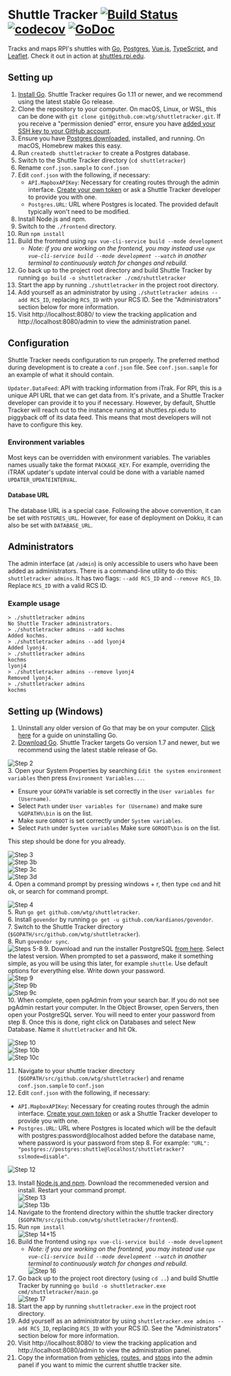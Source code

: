 # Shuttle Tracker [![Build Status](https://travis-ci.org/wtg/shuttletracker.svg?branch=master)](https://travis-ci.org/wtg/shuttletracker)&nbsp;[![codecov](https://codecov.io/gh/wtg/shuttletracker/branch/master/graph/badge.svg)](https://codecov.io/gh/wtg/shuttletracker)&nbsp;[![GoDoc](https://godoc.org/github.com/wtg/shuttletracker?status.svg)](https://godoc.org/github.com/wtg/shuttletracker)

Tracks and maps RPI's shuttles with [Go](https://golang.org/), [Postgres](https://www.postgresql.org), [Vue.js](https://vuejs.org/), [TypeScript](https://www.typescriptlang.org), and [Leaflet](https://leafletjs.com). Check it out in action at [shuttles.rpi.edu](https://shuttles.rpi.edu).

## Setting up

1. [Install Go](https://golang.org/doc/install). Shuttle Tracker requires Go 1.11 or newer, and we recommend using the latest stable Go release.
2. Clone the repository to your computer. On macOS, Linux, or WSL, this can be done with `git clone git@github.com:wtg/shuttletracker.git`. If you receive a "permission denied" error, ensure you have [added your SSH key to your GitHub account](https://help.github.com/articles/connecting-to-github-with-ssh/).
3. Ensure you have [Postgres downloaded](https://www.postgresql.org/download/), installed, and running. On macOS, Homebrew makes this easy.
4. Run `createdb shuttletracker` to create a Postgres database.
5. Switch to the Shuttle Tracker directory (`cd shuttletracker`)
9. Rename `conf.json.sample` to `conf.json`
10. Edit `conf.json` with the following, if necessary:
    - `API.MapboxAPIKey`: Necessary for creating routes through the admin interface. [Create your own token](https://www.mapbox.com/help/how-access-tokens-work/) or ask a Shuttle Tracker developer to provide you with one.
    - `Postgres.URL`: URL where Postgres is located. The provided default typically won't need to be modified.
11. Install Node.js and npm.
12. Switch to the `./frontend` directory.
13. Run `npm install`
14. Build the frontend using `npx vue-cli-service build --mode development`
    - _Note: if you are working on the frontend, you may instead use `npx vue-cli-service build --mode development --watch` in another terminal to continuously watch for changes and rebuild._
15. Go back up to the project root directory and build Shuttle Tracker by running `go build -o shuttletracker ./cmd/shuttletracker`
16. Start the app by running `./shuttletracker` in the project root directory.
17. Add yourself as an administrator by using `./shuttletracker admins --add RCS_ID`, replacing `RCS_ID` with your RCS ID. See the "Administrators" section below for more information.
18. Visit http://localhost:8080/ to view the tracking application and http://localhost:8080/admin to view the administration panel.

## Configuration

Shuttle Tracker needs configuration to run properly. The preferred method during development is to create a `conf.json` file. See `conf.json.sample` for an example of what it should contain.

`Updater.DataFeed`: API with tracking information from iTrak. For RPI, this is a unique API URL that we can get data from. It's private, and a Shuttle Tracker developer can provide it to you if necessary. However, by default, Shuttle Tracker will reach out to the instance running at shuttles.rpi.edu to piggyback off of its data feed. This means that most developers will not have to configure this key.

### Environment variables

Most keys can be overridden with environment variables. The variables names usually take the format `PACKAGE_KEY`. For example, overriding the iTRAK updater's update interval could be done with a variable named `UPDATER_UPDATEINTERVAL`.

#### Database URL

The database URL is a special case. Following the above convention, it can be set with `POSTGRES_URL`. However, for ease of deployment on Dokku, it can also be set with `DATABASE_URL`.

## Administrators

The admin interface (at `/admin`) is only accessible to users who have been added as administrators. There is a command-line utility to do this: `shuttletracker admins`. It has two flags: `--add RCS_ID` and `--remove RCS_ID`. Replace `RCS_ID` with a valid RCS ID.

### Example usage

```
> ./shuttletracker admins
No Shuttle Tracker administrators.
> ./shuttletracker admins --add kochms
Added kochms.
> ./shuttletracker admins --add lyonj4
Added lyonj4.
> ./shuttletracker admins
kochms
lyonj4
> ./shuttletracker admins --remove lyonj4
Removed lyonj4.
> ./shuttletracker admins
kochms
```

## Setting up (Windows)

1. Uninstall any older version of Go that may be on your computer. [Click here](https://golang.org/doc/install#uninstall) for a guide on uninstalling Go.  
2. [Download Go](https://golang.org/dl/). Shuttle Tracker targets Go version 1.7 and newer, but we recommend using the latest stable release of Go.  

![Step 2](https://user-images.githubusercontent.com/6248819/47017483-5e891180-d120-11e8-9157-6c5823ecb13a.png)  
3. Open your System Properties by searching `Edit the system environment variables` then press `Environment Variables...`.  
 * Ensure your `GOPATH` variable is set correctly in the `User variables for (Username)`.  
 * Select `Path` under `User variables for (Username)` and make sure `%GOPATH%\bin` is on the list.  
 * Make sure `GOROOT` is set correctly under `System variables`.   
 * Select `Path` under `System variables` Make sure `GOROOT\bin` is on the list.  
 
 This step should be done for you already.  

![Step 3](https://user-images.githubusercontent.com/6248819/47713951-e4718600-dc11-11e8-8ebc-73425eea8384.png)  
![Step 3b](https://user-images.githubusercontent.com/6248819/47017509-71034b00-d120-11e8-82ee-01b17afb7ec0.png)  
![Step 3c](https://user-images.githubusercontent.com/6248819/47017534-811b2a80-d120-11e8-9a8a-a625b8a74e02.png)  
![Step 3d](https://user-images.githubusercontent.com/22043215/47195917-18080280-d32c-11e8-95a4-fca7b5d5f634.png)  
4. Open a command prompt by pressing windows + r, then type `cmd` and hit ok, or search for command prompt.  

![Step 4](https://user-images.githubusercontent.com/6248819/47017557-9001dd00-d120-11e8-8258-651745338d78.png)  
5. Run `go get github.com/wtg/shuttletracker`.  
6. Install `govendor` by running `go get -u github.com/kardianos/govendor`.  
7. Switch to the Shuttle Tracker directory (`$GOPATH/src/github.com/wtg/shuttletracker`).  
8. Run `govendor sync`.  
![Steps 5-8](https://user-images.githubusercontent.com/6248819/47017579-9db76280-d120-11e8-8de5-ab5cbe11e072.png)
9. Download and run the installer PostgreSQL [from here](https://www.enterprisedb.com/downloads/postgres-postgresql-downloads). Select the latest version. When prompted to set a password, make it something simple, as you will be using this later, for example `shuttle`.  Use default options for everything else. Write down your password.  
![Step 9](https://user-images.githubusercontent.com/6248819/47017593-ac057e80-d120-11e8-8637-18307ebeaf7e.png)  
![Step 9b](https://user-images.githubusercontent.com/6248819/47017613-b6c01380-d120-11e8-85ee-35442f6ea737.png)  
![Step 9c](https://user-images.githubusercontent.com/6248819/47017633-c2abd580-d120-11e8-95ab-50088fb38c40.png)  
10. When complete, open pgAdmin from your search bar. If you do not see pgAdmin restart your computer. In the Object Browser, open Servers, then open your PostgreSQL server. You will need to enter your password from step 8. Once this is done, right click on Databases and select New Database. Name it `shuttletracker` and hit Ok.  

![Step 10](https://user-images.githubusercontent.com/6248819/47017651-d1928800-d120-11e8-849f-535b48215923.png)  
![Step 10b](https://user-images.githubusercontent.com/6248819/47017670-e0793a80-d120-11e8-9c26-473a3da6ddb5.png)  
![Step 10c](https://user-images.githubusercontent.com/6248819/47017687-ecfd9300-d120-11e8-8f43-606e2405f236.png)  

11. Navigate to your shuttle tracker directory (`$GOPATH/src/github.com/wtg/shuttletracker`) and rename `conf.json.sample` to `conf.json`  
12. Edit `conf.json` with the following, if necessary:  
   * `API.MapboxAPIKey`: Necessary for creating routes through the admin interface. [Create your own token](https://www.mapbox.com/help/how-access-tokens-work/) or ask a Shuttle Tracker developer to provide you with one.  
   * `Postgres.URL`: URL where Postgres is located which will be the default with postgres:password@localhost added before the database name, where password is your password from step 8. For example: `"URL": "postgres://postgres:shuttle@localhost/shuttletracker?sslmode=disable"`.  
   
![Step 12](https://user-images.githubusercontent.com/6248819/47017722-f981eb80-d120-11e8-8ad2-4919c4052dc0.png)  

13. Install [Node.js and npm](https://nodejs.org/en/). Download the recommeneded version and install. Restart your command prompt.  
![Step 13](https://user-images.githubusercontent.com/6248819/48438877-f47d7f80-e752-11e8-9584-e5dd79ec92d2.png)  
![Step 13b](https://user-images.githubusercontent.com/6248819/48438809-d1eb6680-e752-11e8-99b1-257742e7c559.png)  
14. Navigate to the frontend directory within the shuttle tracker directory (`$GOPATH/src/github.com/wtg/shuttletracker/frontend`).  
15. Run `npm install`  
![Step 14+15](https://user-images.githubusercontent.com/6248819/48438927-1bd44c80-e753-11e8-9eb5-fc4c16795f57.png)  
16. Build the frontend using `npx vue-cli-service build --mode development`
    - _Note: if you are working on the frontend, you may instead use `npx vue-cli-service build --mode development --watch` in another terminal to continuously watch for changes and rebuild._  
![Step 16](https://user-images.githubusercontent.com/6248819/48438998-432b1980-e753-11e8-871c-3e6639e6383f.png)  
17. Go back up to the project root directory (using `cd ..`) and build Shuttle Tracker by running `go build -o shuttletracker.exe cmd/shuttletracker/main.go`  
![Step 17](https://user-images.githubusercontent.com/6248819/48439209-ba60ad80-e753-11e8-8e4a-740989a8ca55.png)  
18. Start the app by running `shuttletracker.exe` in the project root directory.  
19. Add yourself as an administrator by using `shuttletracker.exe admins --add RCS_ID`, replacing `RCS_ID` with your RCS ID. See the "Administrators" section below for more information.  
20. Visit http://localhost:8080/ to view the tracking application and http://localhost:8080/admin to view the administration panel.  
21. Copy the information from [vehicles](https://shuttles.rpi.edu/vehicles), [routes](https://shuttles.rpi.edu/routes), and [stops](https://shuttles.rpi.edu/stops) into the admin panel if you want to mimic the current shuttle tracker site.  
